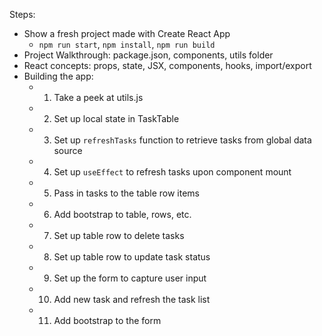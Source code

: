 Steps:
   - Show a fresh project made with Create React App
      - `npm run start`, `npm install`, `npm run build`
   - Project Walkthrough: package.json, components, utils folder
   - React concepts: props, state, JSX, components, hooks, import/export
   - Building the app:
      - 1. Take a peek at utils.js
      - 2. Set up local state in TaskTable
      - 3. Set up `refreshTasks` function to retrieve tasks from global data source
      - 4. Set up `useEffect` to refresh tasks upon component mount
      - 5. Pass in tasks to the table row items
      - 6. Add bootstrap to table, rows, etc. 
      - 7. Set up table row to delete tasks
      - 8. Set up table row to update task status
      - 9. Set up the form to capture user input
      - 10. Add new task and refresh the task list
      - 11. Add bootstrap to the form